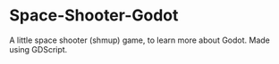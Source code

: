 # Space-Shooter-Godot
A little space shooter (shmup) game, to learn more about Godot. Made using GDScript.
